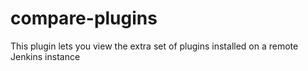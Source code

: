 # compare-plugins
This plugin lets you view the extra set of plugins installed on a remote Jenkins instance
